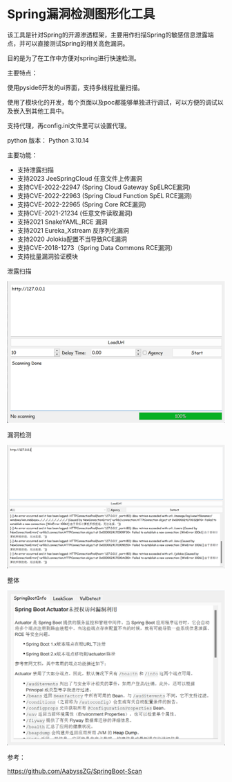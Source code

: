 # Spring漏洞检测图形化工具

该工具是针对Spring的开源渗透框架，主要用作扫描Spring的敏感信息泄露端点，并可以直接测试Spring的相关高危漏洞。

目的是为了在工作中方便对spring进行快速检测。

主要特点：

使用pyside6开发的ui界面，支持多线程批量扫描。

使用了模块化的开发，每个页面以及poc都能够单独进行调试，可以方便的调试以及嵌入到其他工具中。

支持代理，再config.ini文件里可以设置代理。

python 版本：
Python 3.10.14

主要功能：

* 支持泄露扫描
* 支持2023 JeeSpringCloud 任意文件上传漏洞
* 支持CVE-2022-22947 (Spring Cloud Gateway SpELRCE漏洞)
* 支持CVE-2022-22963 (Spring Cloud Function SpEL RCE漏洞)
* 支持CVE-2022-22965 (Spring Core RCE漏洞)
* 支持CVE-2021-21234 (任意文件读取漏洞)
* 支持2021 SnakeYAML_RCE 漏洞
* 支持2021 Eureka_Xstream 反序列化漏洞
* 支持2020 Jolokia配置不当导致RCE漏洞
* 支持CVE-2018-1273（Spring Data Commons RCE漏洞）
* 支持批量漏洞验证模块

泄露扫描

![1723286039661](image/1723286039661.png)

漏洞检测

![1723286100234](image/1723286100234.png)

整体

![1723286337658](image/1723286337658.png)

参考：

https://github.com/AabyssZG/SpringBoot-Scan
